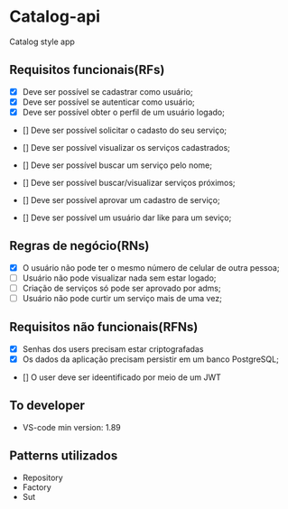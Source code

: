 # Catalog-api

Catalog style app

## Requisitos funcionais(RFs)
<!-- tudo que o usuário vai fazer -->
- [x] Deve ser possível se cadastrar como usuário;
- [x] Deve ser possível se autenticar como usuário;
- [x] Deve ser possível obter o perfil de um usuário logado;
  
- [] Deve ser possível solicitar o cadasto do seu serviço;
- [] Deve ser possível visualizar os serviços cadastrados;
- [] Deve ser possível buscar um serviço pelo nome;
- [] Deve ser possível buscar/visualizar serviços próximos;

- [] Deve ser possível aprovar um cadastro de serviço;
- [] Deve ser possível um usuário dar like para um seviço;

## Regras de negócio(RNs)
<!-- sempre associado ao requisito funcional -->
- [x] O usuário não pode ter o mesmo número de celular de outra pessoa;
- [ ] Usuário não pode visualizar nada sem estar logado;
- [ ] Criação de serviços só pode ser aprovado por adms;
- [ ] Usuário não pode curtir um serviço mais de uma vez;

## Requisitos não funcionais(RFNs)
<!-- não parte do cliente -->
- [x] Senhas dos users precisam estar criptografadas
- [x] Os dados da aplicação precisam persistir em um banco PostgreSQL;
- [] O user deve ser ideentificado por meio de um JWT

## To developer
- VS-code min version: 1.89


## Patterns utilizados
- Repository
- Factory
- Sut